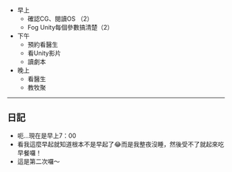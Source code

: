 - 早上
	- 確認CG、閱讀OS （2）
	- Fog Unity每個參數搞清楚（2）
- 下午
	- 預約看醫生
	- 看Unity影片
	- 讀劇本
- 晚上
	- 看醫生
	- 教牧聚
---
## 日記
- 呃...現在是早上7：00
- 看我這麼早起就知道根本不是早起了😂而是我整夜沒睡，然後受不了就起來吃早餐囉！
- 這是第二次囉～